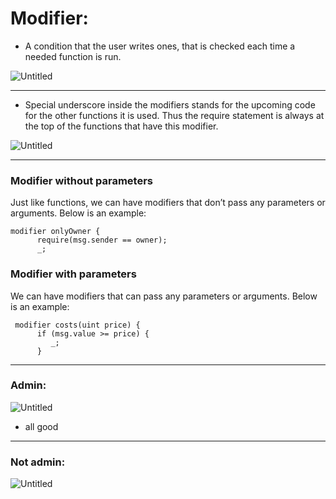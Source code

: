 # Modifier:

- A condition that the user writes ones, that is checked each time a needed function is run.

![Untitled](https://s3-us-west-2.amazonaws.com/secure.notion-static.com/94b60f70-2e03-4e46-8b52-bd1a6f61d474/Untitled.png)

---

- Special underscore inside the modifiers stands for the upcoming code for the other functions it is used. Thus the require statement is always at the top of the functions that have this modifier.

![Untitled](https://s3-us-west-2.amazonaws.com/secure.notion-static.com/c64ec672-9953-4b4c-b26a-7ba22c72d549/Untitled.png)

---

### **Modifier without parameters**

Just like functions, we can have modifiers that don’t pass any parameters or arguments. Below is an example:

```solidity
modifier onlyOwner {
      require(msg.sender == owner);
      _;
```

### **Modifier with parameters**

We can have modifiers that can pass any parameters or arguments. Below is an example:

```solidity
 modifier costs(uint price) {
      if (msg.value >= price) {
         _;
      }
```

---

### Admin:

![Untitled](https://s3-us-west-2.amazonaws.com/secure.notion-static.com/773f1f20-c0dd-4f5b-b9d6-9a562e01b2d5/Untitled.png)

- all good

---

### Not admin:

![Untitled](https://s3-us-west-2.amazonaws.com/secure.notion-static.com/9b6428e7-6c34-4043-8209-7790fbceed03/Untitled.png)